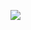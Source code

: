 ![](https://github-readme-stats.vercel.app/api/top-langs/?username=ThinukaR&theme=dark&hide_border=true&include_all_commits=false&count_private=false&layout=compact)
